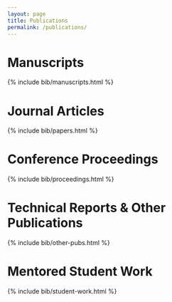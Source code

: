 ```yaml
---
layout: page
title: Publications
permalink: /publications/
---
```


# Manuscripts
{% include bib/manuscripts.html %}

# Journal Articles
{% include bib/papers.html %}

# Conference Proceedings
{% include bib/proceedings.html %}

# Technical Reports & Other Publications
{% include bib/other-pubs.html %}

# Mentored Student Work
{% include bib/student-work.html %}
